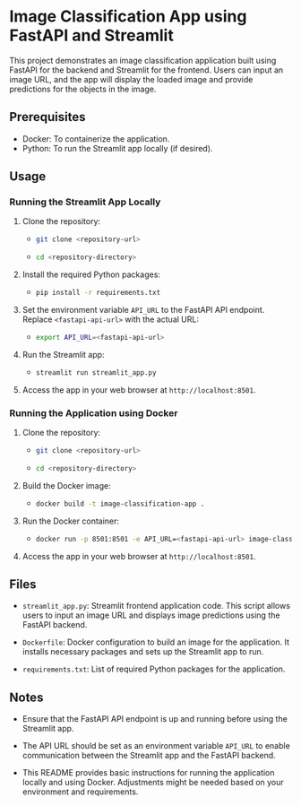 # Image Classification App using FastAPI and Streamlit

This project demonstrates an image classification application built using FastAPI for the backend and Streamlit for the frontend. Users can input an image URL, and the app will display the loaded image and provide predictions for the objects in the image.

## Prerequisites

- Docker: To containerize the application.
- Python: To run the Streamlit app locally (if desired).

## Usage

### Running the Streamlit App Locally

1. Clone the repository:
   -    ```bash
        git clone <repository-url>
        ```
   -    ```bash
        cd <repository-directory>
        ```

2. Install the required Python packages:
   -    ```bash
        pip install -r requirements.txt
        ```

3. Set the environment variable `API_URL` to the FastAPI API endpoint. Replace `<fastapi-api-url>` with the actual URL:
   -    ```bash 
        export API_URL=<fastapi-api-url>
        ```

4. Run the Streamlit app:
   -    ```bash
        streamlit run streamlit_app.py    
        ```

5. Access the app in your web browser at `http://localhost:8501`.

### Running the Application using Docker

1. Clone the repository:
   -    ```bash
        git clone <repository-url>
        ```
   -    ```bash
        cd <repository-directory>
        ```

2. Build the Docker image:
   -    ```bash
        docker build -t image-classification-app .
        ```

3. Run the Docker container:
   -    ```bash
        docker run -p 8501:8501 -e API_URL=<fastapi-api-url> image-classification-app
        ```

4. Access the app in your web browser at `http://localhost:8501`.

## Files

- `streamlit_app.py`: Streamlit frontend application code. This script allows users to input an image URL and displays image predictions using the FastAPI backend.

- `Dockerfile`: Docker configuration to build an image for the application. It installs necessary packages and sets up the Streamlit app to run.

- `requirements.txt`: List of required Python packages for the application.

## Notes

- Ensure that the FastAPI API endpoint is up and running before using the Streamlit app.

- The API URL should be set as an environment variable `API_URL` to enable communication between the Streamlit app and the FastAPI backend.

- This README provides basic instructions for running the application locally and using Docker. Adjustments might be needed based on your environment and requirements.
